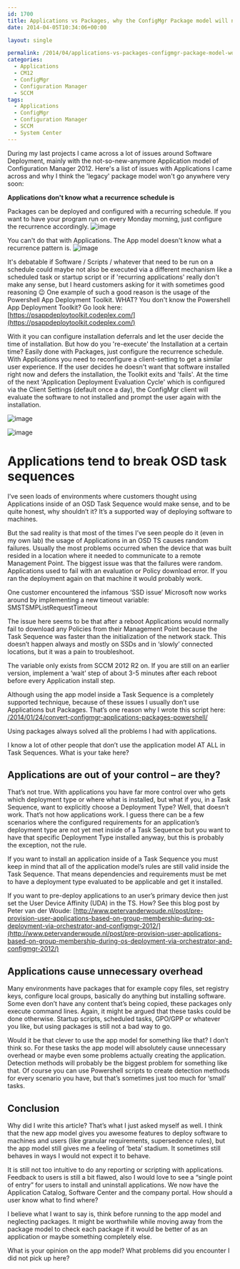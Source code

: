 ```yaml
---
id: 1700
title: Applications vs Packages, why the ConfigMgr Package model will not go anywhere
date: 2014-04-05T10:34:06+00:00

layout: single

permalink: /2014/04/applications-vs-packages-configmgr-package-model-wont-go-anywhere/
categories:
  - Applications
  - CM12
  - ConfigMgr
  - Configuration Manager
  - SCCM
tags:
  - Applications
  - ConfigMgr
  - Configuration Manager
  - SCCM
  - System Center
---
```

During my last projects I came across a lot of issues around Software Deployment, mainly with the not-so-new-anymore Application model of Configuration Manager 2012.
Here's a list of issues with Applications I came across and why I think the 'legacy' package model won't go anywhere very soon:

**Applications don't know what a recurrence schedule is**

Packages can be deployed and configured with a recurring schedule. If you want to have your program run on every Monday morning, just configure the recurrence accordingly.
![image](/media/2014/04/040414_2333_1.png)

You can't do that with Applications. The App model doesn't know what a recurrence pattern is.
![image](/media/2014/04/040414_2333_2.png)

It's debatable if Software / Scripts / whatever that need to be run on a schedule could maybe not also be executed via a different mechanism like a scheduled task or startup script or if 'recurring applications' really don't make any sense, but I heard customers asking for it with sometimes good reasoning 😉
One example of such a good reason is the usage of the Powershell App Deployment Toolkit. WHAT? You don't know the Powershell App Deployment Toolkit? Go look here: [https://psappdeploytoolkit.codeplex.com/](https://psappdeploytoolkit.codeplex.com/)

With it you can configure installation deferrals and let the user decide the time of installation. But how do you 're-execute' the Installation at a certain time? Easily done with Packages, just configure the recurrence schedule. With Applications you need to reconfigure a client-setting to get a similar user experience. If the user decides he doesn't want that software installed right now and defers the installation, the Toolkit exits and 'fails'. At the time of the next 'Application Deployment Evaluation Cycle' which is configured via the Client Settings (default once a day), the ConfigMgr client will evaluate the software to not installed and prompt the user again with the installation.

![image](/media/2014/04/040414_2333_3.png)

![image](/media/2014/04/040414_2333_4.png)

# Applications tend to break OSD task sequences

I’ve seen loads of environments where customers thought using Applications inside of an OSD Task Sequence would make sense, and to be quite honest, why shouldn’t it? It’s a supported way of deploying software to machines.

But the sad reality is that most of the times I’ve seen people do it (even in my own lab) the usage of Applications in an OSD TS causes random failures. Usually the most problems occurred when the device that was built resided in a location where it needed to communicate to a remote Management Point. The biggest issue was that the failures were random. Applications used to fail with an evaluation or Policy download error. If you ran the deployment again on that machine it would probably work.

One customer encountered the infamous ‘SSD issue’ Microsoft now works around by implementing a new timeout variable: SMSTSMPListRequestTimeout

The issue here seems to be that after a reboot Applications would normally fail to download any Policies from their Management Point because the Task Sequence was faster than the initialization of the network stack. This doesn’t happen always and mostly on SSDs and in ‘slowly’ connected locations, but it was a pain to troubleshoot.

The variable only exists from SCCM 2012 R2 on. If you are still on an earlier version, implement a ‘wait’ step of about 3-5 minutes after each reboot before every Application install step.

Although using the app model inside a Task Sequence is a completely supported technique, because of these issues I usually don’t use Applications but Packages. That’s one reason why I wrote this script here: [/2014/01/24/convert-configmgr-applications-packages-powershell/](/2014/01/24/convert-configmgr-applications-packages-powershell/)

Using packages always solved all the problems I had with applications.

I know a lot of other people that don’t use the application model AT ALL in Task Sequences. What is your take here?

## Applications are out of your control – are they?

That’s not true. With applications you have far more control over who gets which deployment type or where what is installed, but what if you, in a Task Sequence, want to explicitly choose a Deployment Type? Well, that doesn’t work. That’s not how applications work. I guess there can be a few scenarios where the configured requirements for an application’s deployment type are not yet met inside of a Task Sequence but you want to have that specific Deployment Type installed anyway, but this is probably the exception, not the rule.

If you want to install an application inside of a Task Sequence you must keep in mind that all of the application model’s rules are still valid inside the Task Sequence. That means dependencies and requirements must be met to have a deployment type evaluated to be applicable and get it installed.

If you want to pre-deploy applications to an user’s primary device then just set the User Device Affinity (UDA) in the TS. How? See this blog post by Peter van der Woude: [http://www.petervanderwoude.nl/post/pre-provision-user-applications-based-on-group-membership-during-os-deployment-via-orchestrator-and-configmgr-2012/](http://www.petervanderwoude.nl/post/pre-provision-user-applications-based-on-group-membership-during-os-deployment-via-orchestrator-and-configmgr-2012/)

## Applications cause unnecessary overhead

Many environments have packages that for example copy files, set registry keys, configure local groups, basically do anything but installing software. Some even don’t have any content that’s being copied, these packages only execute command lines. Again, it might be argued that these tasks could be done otherwise. Startup scripts, scheduled tasks, GPO/GPP or whatever you like, but using packages is still not a bad way to go.

Would it be that clever to use the app model for something like that? I don’t think so. For these tasks the app model will absolutely cause unnecessary overhead or maybe even some problems actually creating the application. Detection methods will probably be the biggest problem for something like that. Of course you can use Powershell scripts to create detection methods for every scenario you have, but that’s sometimes just too much for ‘small’ tasks.

## Conclusion

Why did I write this article? That’s what I just asked myself as well. I think that the new app model gives you awesome features to deploy software to machines and users (like granular requirements, supersedence rules), but the app model still gives me a feeling of ‘beta’ stadium. It sometimes still behaves in ways I would not expect it to behave.

It is still not too intuitive to do any reporting or scripting with applications. Feedback to users is still a bit flawed, also I would love to see a “single point of entry” for users to install and uninstall applications. We now have the Application Catalog, Software Center and the company portal. How should a user know what to find where?

I believe what I want to say is, think before running to the app model and neglecting packages. It might be worthwhile while moving away from the package model to check each package if it would be better of as an application or maybe something completely else.

What is your opinion on the app model? What problems did you encounter I did not pick up here?


